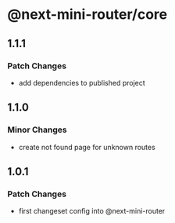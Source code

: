 # @next-mini-router/core

## 1.1.1

### Patch Changes

- add dependencies to published project

## 1.1.0

### Minor Changes

- create not found page for unknown routes

## 1.0.1

### Patch Changes

- first changeset config into @next-mini-router
